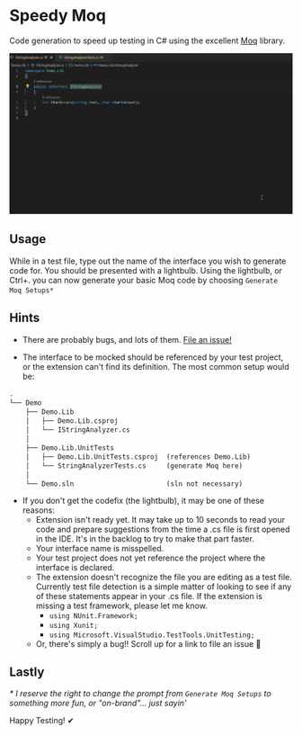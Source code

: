 # Speedy Moq

Code generation to speed up testing in C# using the excellent [Moq](https://www.nuget.org/packages/Moq/) library.

![Demo](docs/images/Demo.gif?raw=true "Demo")

## Usage

While in a test file, type out the name of the interface you wish to generate code for. You should be presented with a lightbulb. Using the lightbulb, or Ctrl+. you can now generate your basic Moq code by choosing `Generate Moq Setups*`

## Hints

- There are probably bugs, and lots of them. [File an issue!](https://github.com/daveoftheparty/speedy-moq/issues)

- The interface to be mocked should be referenced by your test project, or the extension can't find its definition. The most common setup would be:

```
.
└── Demo
    ├── Demo.Lib
    │   ├── Demo.Lib.csproj
    │   └── IStringAnalyzer.cs
    │
    ├── Demo.Lib.UnitTests
    │   ├── Demo.Lib.UnitTests.csproj  (references Demo.Lib)
    │   └── StringAnalyzerTests.cs     (generate Moq here)
    │
    └── Demo.sln                       (sln not necessary)
```
- If you don't get the codefix (the lightbulb), it may be one of these reasons:
	- Extension isn't ready yet. It may take up to 10 seconds to read your code and prepare suggestions from the time a .cs file is first opened in the IDE. It's in the backlog to try to make that part faster.
	- Your interface name is misspelled.
	- Your test project does not yet reference the project where the interface is declared.
	- The extension doesn't recognize the file you are editing as a test file. Currently test file detection is a simple matter of looking to see if any of these statements appear in your .cs file. If the extension is missing a test framework, please let me know.
		- `using NUnit.Framework;`
		- `using Xunit;`
		- `using Microsoft.VisualStudio.TestTools.UnitTesting;`
	- Or, there's simply a bug!! Scroll up for a link to file an issue 🤣

## Lastly

_\* I reserve the right to change the prompt from `Generate Moq Setups` to something more fun, or "on-brand"... just sayin'_

Happy Testing! ✔